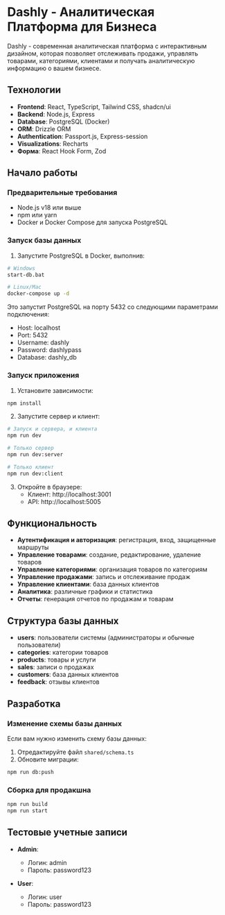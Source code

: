 # Dashly - Аналитическая Платформа для Бизнеса

Dashly - современная аналитическая платформа с интерактивным дизайном, которая позволяет отслеживать продажи, управлять товарами, категориями, клиентами и получать аналитическую информацию о вашем бизнесе.

## Технологии

- **Frontend**: React, TypeScript, Tailwind CSS, shadcn/ui
- **Backend**: Node.js, Express
- **Database**: PostgreSQL (Docker)
- **ORM**: Drizzle ORM
- **Authentication**: Passport.js, Express-session
- **Visualizations**: Recharts
- **Форма**: React Hook Form, Zod

## Начало работы

### Предварительные требования

- Node.js v18 или выше
- npm или yarn
- Docker и Docker Compose для запуска PostgreSQL

### Запуск базы данных

1. Запустите PostgreSQL в Docker, выполнив:

```bash
# Windows
start-db.bat

# Linux/Mac
docker-compose up -d
```

Это запустит PostgreSQL на порту 5432 со следующими параметрами подключения:
- Host: localhost
- Port: 5432
- Username: dashly
- Password: dashlypass
- Database: dashly_db

### Запуск приложения

1. Установите зависимости:

```bash
npm install
```

2. Запустите сервер и клиент:

```bash
# Запуск и сервера, и клиента
npm run dev

# Только сервер
npm run dev:server

# Только клиент
npm run dev:client
```

3. Откройте в браузере:
   - Клиент: http://localhost:3001
   - API: http://localhost:5005

## Функциональность

- **Аутентификация и авторизация**: регистрация, вход, защищенные маршруты
- **Управление товарами**: создание, редактирование, удаление товаров
- **Управление категориями**: организация товаров по категориям
- **Управление продажами**: запись и отслеживание продаж
- **Управление клиентами**: база данных клиентов
- **Аналитика**: различные графики и статистика
- **Отчеты**: генерация отчетов по продажам и товарам

## Структура базы данных

- **users**: пользователи системы (администраторы и обычные пользователи)
- **categories**: категории товаров
- **products**: товары и услуги
- **sales**: записи о продажах
- **customers**: база данных клиентов
- **feedback**: отзывы клиентов

## Разработка

### Изменение схемы базы данных

Если вам нужно изменить схему базы данных:

1. Отредактируйте файл `shared/schema.ts`
2. Обновите миграции:

```bash
npm run db:push
```

### Сборка для продакшна

```bash
npm run build
npm run start
```

## Тестовые учетные записи

- **Admin**:
  - Логин: admin
  - Пароль: password123

- **User**:
  - Логин: user
  - Пароль: password123